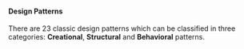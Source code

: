 #### Design Patterns
There are 23 classic design patterns which can be classified in three categories: 
**Creational**, **Structural** and **Behavioral** patterns.
